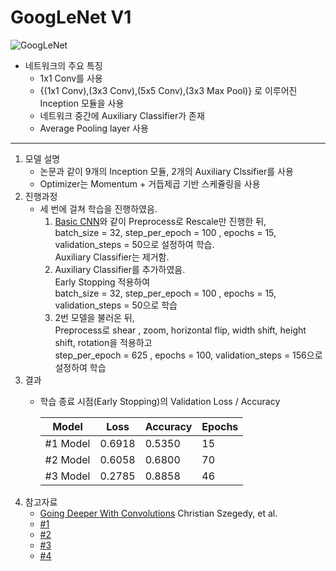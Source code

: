 # GoogLeNet V1
![GoogLeNet](https://user-images.githubusercontent.com/77476939/110118821-45bb4c80-7dfe-11eb-8dca-e05f0c041087.png)
* 네트워크의 주요 특징
    * 1x1 Conv를 사용
    * {(1x1 Conv),(3x3 Conv),(5x5 Conv),(3x3 Max Pool)} 로 이루어진 Inception 모듈을 사용
    * 네트워크 중간에 Auxiliary Classifier가 존재
    * Average Pooling layer 사용
***
1. 모델 설명
    * 논문과 같이 9개의 Inception 모듈, 2개의 Auxiliary Clssifier를 사용 
    * Optimizer는 Momentum + 거듭제곱 기반 스케쥴링을 사용
2. 진행과정
    * 세 번에 걸쳐 학습을 진행하였음.
      1. [Basic CNN](https://github.com/dalgakfoots/Road_To_Cat_Classifier/tree/main/Basic%20CNN)와 같이 Preprocess로 Rescale만 진행한 뒤,</br> batch_size = 32, step_per_epoch = 100 , epochs = 15, validation_steps = 50으로 설정하여 학습.</br> Auxiliary Classifier는 제거함.
      2. Auxiliary Classifier를 추가하였음. </br>Early Stopping 적용하여</br> batch_size = 32, step_per_epoch = 100 , epochs = 15, validation_steps = 50으로 학습
      3. 2번 모델을 불러온 뒤, </br>Preprocess로 shear , zoom, horizontal flip, width shift, height shift, rotation을 적용하고</br>step_per_epoch = 625 , epochs = 100, validation_steps = 156으로 설정하여 학습
3. 결과
    * 학습 종료 시점(Early Stopping)의 Validation Loss / Accuracy
    
        Model | Loss | Accuracy    | Epochs
        ------|------|-------------|--------
        #1 Model | 0.6918 | 0.5350 | 15
        #2 Model | 0.6058 | 0.6800 | 70
        #3 Model | 0.2785 | 0.8858 | 46
4. 참고자료
    * [Going Deeper With Convolutions](https://arxiv.org/pdf/1409.4842.pdf) Christian Szegedy, et al.
    * [#1](https://sike6054.github.io/blog/paper/second-post/)
    * [#2](https://paperswithcode.com/paper/going-deeper-with-convolutions)
    * [#3](https://www.youtube.com/watch?v=KfV8CJh7hE0)
    * [#4](https://gist.github.com/joelouismarino/a2ede9ab3928f999575423b9887abd14)
